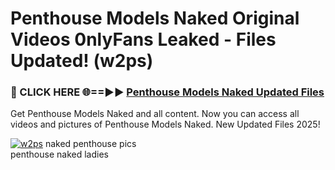 # Penthouse Models Naked Original Videos 0nlyFans Leaked - Files Updated! (w2ps)

<h3>🔴 CLICK HERE 🌐==►► <a href="https://tinyurl.com/yckcrads" rel="nofollow">Penthouse Models Naked Updated Files</a></h3>

Get Penthouse Models Naked and all content. Now you can access all videos and pictures of Penthouse Models Naked. New Updated Files 2025!

[![w2ps](https://i.imgur.com/hpKpOFt.gif)](https://tinyurl.com/yckcrads)
naked penthouse pics<br>
penthouse naked ladies